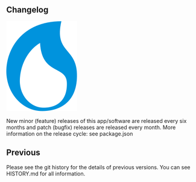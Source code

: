 ## Changelog

![dphelper](https://raw.githubusercontent.com/passariello/container/05dc9ccd34096f123f36a4102177695dcb8040bb/dphelper/assets/logos/logo.svg)

New minor (feature) releases of this app/software are released every six months and
patch (bugfix) releases are released every month. More information on the
release cycle: see package.json

## Previous

Please see the git history for the details of previous versions.
You can see HISTORY.md for all information.
